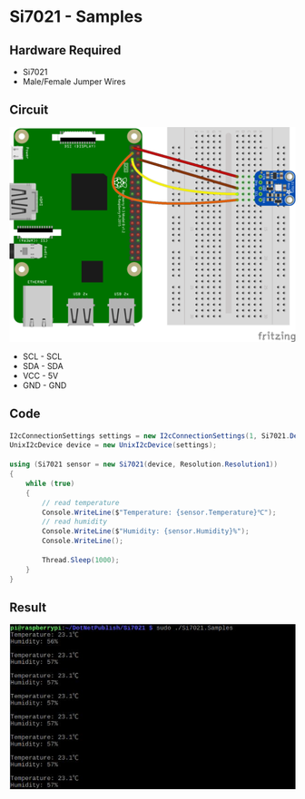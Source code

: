 # Si7021 - Samples

## Hardware Required
* Si7021
* Male/Female Jumper Wires

## Circuit
![](Si7021_I2c_Read_Temp_Humidity.png)

* SCL - SCL
* SDA - SDA
* VCC - 5V
* GND - GND
  
## Code
```C#
I2cConnectionSettings settings = new I2cConnectionSettings(1, Si7021.DefaultI2cAddress);
UnixI2cDevice device = new UnixI2cDevice(settings);

using (Si7021 sensor = new Si7021(device, Resolution.Resolution1))
{
    while (true)
    {
        // read temperature
        Console.WriteLine($"Temperature: {sensor.Temperature}℃");
        // read humidity
        Console.WriteLine($"Humidity: {sensor.Humidity}%");
        Console.WriteLine();

        Thread.Sleep(1000);
    }
}
```

## Result
![](RunningResult.jpg)
